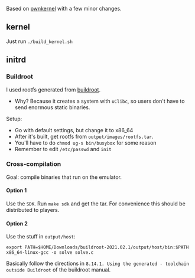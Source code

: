Based on [pwnkernel](https://github.com/pwncollege/pwnkernel) with a few minor
changes.

## kernel

Just run `./build_kernel.sh`

## initrd

### Buildroot

I used rootfs generated from [buildroot](https://buildroot.org/).
- Why? Because it creates a system with `uClibc`, so users don't have to send
  enormous static binaries.

Setup:
- Go with default settings, but change it to x86_64
- After it's built, get rootfs from `output/images/rootfs.tar`.
- You'll have to do `chmod ug-s bin/busybox` for some reason
- Remember to edit `/etc/passwd` and `init`


### Cross-compilation

Goal: compile binaries that run on the emulator.

#### Option 1

Use the `SDK`.
Run `make sdk` and get the tar. For convenience this should be distributed to
players.

#### Option 2

Use the stuff in `output/host`:
```
export PATH=$HOME/Downloads/buildroot-2021.02.1/output/host/bin:$PATH
x86_64-linux-gcc -o solve solve.c
```

Basically follow the directions in
`8.14.1. Using the generated - toolchain outside Buildroot` of the buildroot manual.
